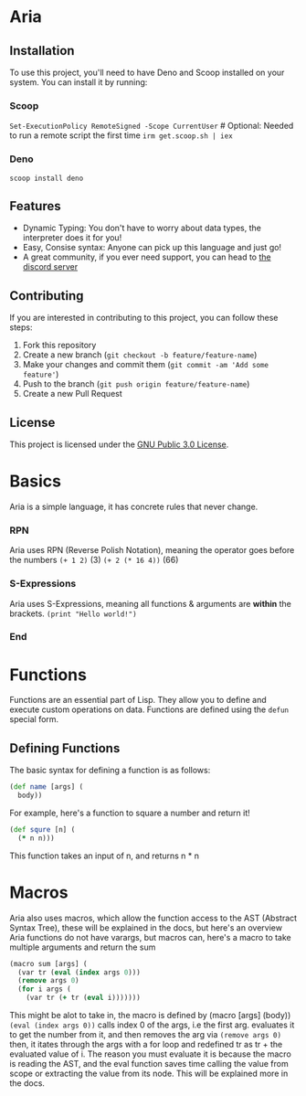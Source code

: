 # Aria

## Installation

To use this project, you'll need to have Deno and Scoop installed on your system. You can install it by running:
### Scoop
`Set-ExecutionPolicy RemoteSigned -Scope CurrentUser` # Optional: Needed to run a remote script the first time
`irm get.scoop.sh | iex`

### Deno
`scoop install deno`


## Features

- Dynamic Typing: You don't have to worry about data types, the interpreter does it for you!
- Easy, Consise syntax: Anyone can pick up this language and just go!
- A great community, if you ever need support, you can head to [the discord server](https://discord.gg/SeVJ3upQGq)

## Contributing

If you are interested in contributing to this project, you can follow these steps:

1. Fork this repository
2. Create a new branch (`git checkout -b feature/feature-name`)
3. Make your changes and commit them (`git commit -am 'Add some feature'`)
4. Push to the branch (`git push origin feature/feature-name`)
5. Create a new Pull Request

## License

This project is licensed under the [GNU Public 3.0 License](LICENSE).


# Basics
Aria is a simple language, it has concrete rules that never change.

### RPN
Aria uses RPN (Reverse Polish Notation), meaning the operator goes before the numbers
`(+ 1 2)` (3)
`(+ 2 (* 16 4))` (66)

### S-Expressions
Aria uses S-Expressions, meaning all functions & arguments are **within** the brackets.
`(print "Hello world!")`

### __End__

# Functions

Functions are an essential part of Lisp. They allow you to define and execute custom operations on data. Functions are defined using the `defun` special form.

## Defining Functions

The basic syntax for defining a function is as follows:
```clojure
(def name [args] (
  body))
```
For example, here's a function to square a number and return it!
```clojure
(def squre [n] (
  (* n n)))
```
This function takes an input of n, and returns n * n

# Macros
Aria also uses macros, which allow the function access to the AST (Abstract Syntax Tree), these will be explained in the docs, but here's an overview
Aria functions do not have varargs, but macros can, here's a macro to take multiple arguments and return the sum
```clj
(macro sum [args] (
  (var tr (eval (index args 0)))
  (remove args 0)
  (for i args (
    (var tr (+ tr (eval i)))))))
```
This might be alot to take in, the macro is defined by (macro <name> [args] (body))
  `(eval (index args 0))` calls index 0 of the args, i.e the first arg. evaluates it to get the number from it, and then removes the arg via `(remove args 0)`
  then, it itates through the args with a for loop and redefined tr as tr + the evaluated value of i.
The reason you must evaluate it is because the macro is reading the AST, and the eval function saves time calling the value from scope or extracting the value from its node. This will be explained more in the docs.
